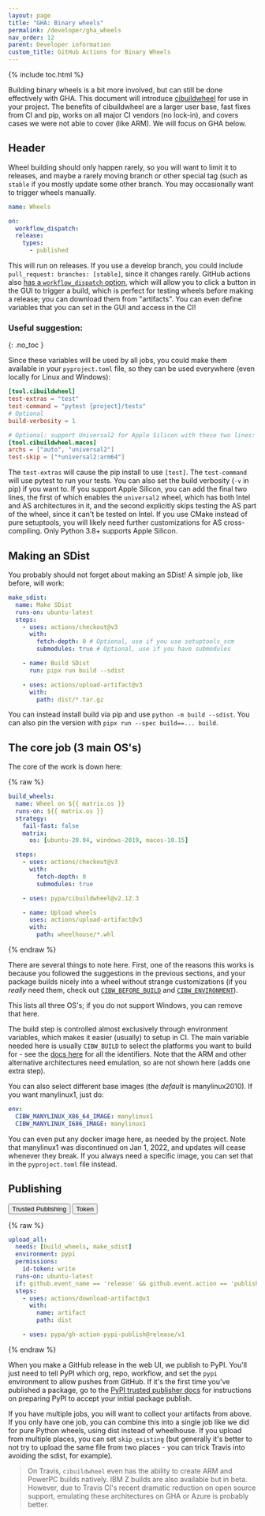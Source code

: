 ```yaml
---
layout: page
title: "GHA: Binary wheels"
permalink: /developer/gha_wheels
nav_order: 12
parent: Developer information
custom_title: GitHub Actions for Binary Wheels
---
```


{% include toc.html %}

Building binary wheels is a bit more involved, but can still be done
effectively with GHA. This document will introduce [cibuildwheel][] for use in
your project. The benefits of cibuildwheel are a larger user base, fast fixes
from CI and pip, works on all major CI vendors (no lock-in), and covers cases
we were not able to cover (like ARM). We will focus on GHA below.

## Header

Wheel building should only happen rarely, so you will want to limit it to
releases, and maybe a rarely moving branch or other special tag (such as
`stable` if you mostly update some other branch. You may occasionally want to
trigger wheels manually.

```yaml
name: Wheels

on:
  workflow_dispatch:
  release:
    types:
      - published
```

This will run on releases. If you use a develop branch, you could include
`pull_request: branches: [stable]`, since it changes rarely. GitHub actions
also [has a `workflow_dispatch` option][workflow_dispatch], which will allow
you to click a button in the GUI to trigger a build, which is perfect for
testing wheels before making a release; you can download them from "artifacts".
You can even define variables that you can set in the GUI and access in the CI!

[workflow_dispatch]: https://github.blog/changelog/2020-07-06-github-actions-manual-triggers-with-workflow_dispatch/

<!-- prettier-ignore-start -->
### Useful suggestion:
{: .no_toc }
<!-- prettier-ignore-end -->

Since these variables will be used by all jobs, you could make them available
in your `pyproject.toml` file, so they can be used everywhere (even locally for
Linux and Windows):

```toml
[tool.cibuildwheel]
test-extras = "test"
test-command = "pytest {project}/tests"
# Optional
build-verbosity = 1

# Optional: support Universal2 for Apple Silicon with these two lines:
[tool.cibuildwheel.macos]
archs = ["auto", "universal2"]
test-skip = ["*universal2:arm64"]
```

The `test-extras` will cause the pip install to use `[test]`. The
`test-command` will use pytest to run your tests. You can also set the build
verbosity (`-v` in pip) if you want to. If you support Apple Silicon, you can
add the final two lines, the first of which enables the `universal2` wheel,
which has both Intel and AS architectures in it, and the second explicitly
skips testing the AS part of the wheel, since it can't be tested on Intel. If
you use CMake instead of pure setuptools, you will likely need further
customizations for AS cross-compiling. Only Python 3.8+ supports Apple Silicon.

## Making an SDist

You probably should not forget about making an SDist! A simple job, like
before, will work:

```yaml
make_sdist:
  name: Make SDist
  runs-on: ubuntu-latest
  steps:
    - uses: actions/checkout@v3
      with:
        fetch-depth: 0 # Optional, use if you use setuptools_scm
        submodules: true # Optional, use if you have submodules

    - name: Build SDist
      run: pipx run build --sdist

    - uses: actions/upload-artifact@v3
      with:
        path: dist/*.tar.gz
```

You can instead install build via pip and use `python -m build --sdist`. You
can also pin the version with `pipx run --spec build==... build`.

## The core job (3 main OS's)

The core of the work is down here:

{% raw %}

```yaml
build_wheels:
  name: Wheel on ${{ matrix.os }}
  runs-on: ${{ matrix.os }}
  strategy:
    fail-fast: false
    matrix:
      os: [ubuntu-20.04, windows-2019, macos-10.15]

  steps:
    - uses: actions/checkout@v3
      with:
        fetch-depth: 0
        submodules: true

    - uses: pypa/cibuildwheel@v2.12.3

    - name: Upload wheels
      uses: actions/upload-artifact@v3
      with:
        path: wheelhouse/*.whl
```

{% endraw %}

There are several things to note here. First, one of the reasons this works is
because you followed the suggestions in the previous sections, and your package
builds nicely into a wheel without strange customizations (if you _really_ need
them, check out [`CIBW_BEFORE_BUILD`][] and [`CIBW_ENVIRONMENT`][]).

This lists all three OS's; if you do not support Windows, you can remove that
here.

The build step is controlled almost exclusively through environment variables,
which makes it easier (usually) to setup in CI. The main variable needed here
is usually `CIBW_BUILD` to select the platforms you want to build for - see the
[docs here][cibw custom] for all the identifiers. Note that the ARM and other
alternative architectures need emulation, so are not shown here (adds one extra
step).

You can also select different base images (the _default_ is manylinux2010).
If you want manylinux1, just do:

```yaml
env:
  CIBW_MANYLINUX_X86_64_IMAGE: manylinux1
  CIBW_MANYLINUX_I686_IMAGE: manylinux1
```

You can even put any docker image here, as needed by the project. Note that
manylinux1 was discontinued on Jan 1, 2022, and updates will cease whenever they
break. If you always need a specific image, you can set that in the
`pyproject.toml` file instead.

## Publishing

<div class="skhep-bar d-flex m-2" style="justify-content:center;">
  <button class="skhep-bar-item oidc-btn btn  m-2 btn-purple" onclick="openTab('oidc')">Trusted Publishing</button>
  <button class="skhep-bar-item token-btn btn m-2" onclick="openTab('token')">Token</button>
</div>

<div class="skhep-tab oidc-tab" markdown="1">

{% raw %}

```yaml
upload_all:
  needs: [build_wheels, make_sdist]
  environment: pypi
  permissions:
    id-token: write
  runs-on: ubuntu-latest
  if: github.event_name == 'release' && github.event.action == 'published'
  steps:
    - uses: actions/download-artifact@v3
      with:
        name: artifact
        path: dist

    - uses: pypa/gh-action-pypi-publish@release/v1
```

{% endraw %}

When you make a GitHub release in the web UI, we publish to PyPI. You'll just
need to tell PyPI which org, repo, workflow, and set the `pypi` environment to
allow pushes from GitHub. If it's the first time you've published a
package, go to the [PyPI trusted publisher docs] for
instructions on preparing PyPI to accept your initial package publish.

</div>
<div class="skhep-tab token-tab" markdown="1" style="display:none;">

{% raw %}

```yaml
upload_all:
  needs: [build_wheels, make_sdist]
  runs-on: ubuntu-latest
  if: github.event_name == 'release' && github.event.action == 'published'
  steps:
    - uses: actions/download-artifact@v3
      with:
        name: artifact
        path: dist

    - uses: pypa/gh-action-pypi-publish@release/v1
      with:
        password: ${{ secrets.pypi_password }}
```

{% endraw %}

When you make a GitHub release in the web UI, we publish to PyPI. You'll need
to go to PyPI, generate a token for your user, and put it into `pypi_password`
on your repo's secrets page. Once you have a project, you should delete
your user-scoped token and generate a new project-scoped token.

</div>

If you have multiple jobs, you will want to collect your artifacts from above.
If you only have one job, you can combine this into a single job like we did
for pure Python wheels, using dist instead of wheelhouse. If you upload from
multiple places, you can set `skip_existing` (but generally it's better to
not try to upload the same file from two places - you can trick Travis into
avoiding the sdist, for example).

> On Travis, `cibuildwheel` even has the ability to create ARM and PowerPC
> builds natively. IBM Z builds are also available but in beta. However, due
> to Travis CI's recent dramatic reduction on open source support, emulating
> these architectures on GHA or Azure is probably better.

[`cibw_before_build`]: https://cibuildwheel.readthedocs.io/en/stable/options/#before-build
[`cibw_environment`]: https://cibuildwheel.readthedocs.io/en/stable/options/#environment
[manylinuxgcc]: https://github.com/scikit-hep/manylinuxgcc
[cibw custom]: https://cibuildwheel.readthedocs.io/en/stable/options/#build-skip
[cibuildwheel]: https://cibuildwheel.readthedocs.io/en/stable/
[PyPI trusted publisher docs]: https://docs.pypi.org/trusted-publishers/creating-a-project-through-oidc/

<script src="{{ site.baseurl }}/assets/js/tabs.js"></script>
